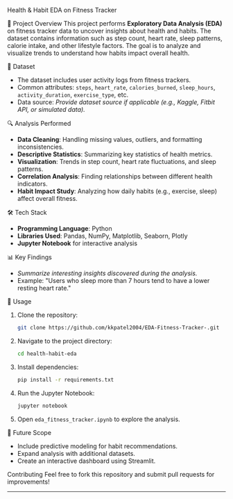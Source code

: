 Health & Habit EDA on Fitness Tracker

📌 Project Overview
This project performs **Exploratory Data Analysis (EDA)** on fitness tracker data to uncover insights about health and habits. The dataset contains information such as step count, heart rate, sleep patterns, calorie intake, and other lifestyle factors. The goal is to analyze and visualize trends to understand how habits impact overall health.

📂 Dataset
- The dataset includes user activity logs from fitness trackers.
- Common attributes: `steps`, `heart_rate`, `calories_burned`, `sleep_hours`, `activity_duration`, `exercise_type`, etc.
- Data source: *Provide dataset source if applicable (e.g., Kaggle, Fitbit API, or simulated data).*

🔍 Analysis Performed
- **Data Cleaning**: Handling missing values, outliers, and formatting inconsistencies.
- **Descriptive Statistics**: Summarizing key statistics of health metrics.
- **Visualization**: Trends in step count, heart rate fluctuations, and sleep patterns.
- **Correlation Analysis**: Finding relationships between different health indicators.
- **Habit Impact Study**: Analyzing how daily habits (e.g., exercise, sleep) affect overall fitness.

🛠️ Tech Stack
- **Programming Language**: Python
- **Libraries Used**: Pandas, NumPy, Matplotlib, Seaborn, Plotly
- **Jupyter Notebook** for interactive analysis

📊 Key Findings
- *Summarize interesting insights discovered during the analysis.*
- Example: "Users who sleep more than 7 hours tend to have a lower resting heart rate."

📜 Usage
1. Clone the repository:
   ```bash
   git clone https://github.com/kkpatel2004/EDA-Fitness-Tracker-.git
   ```
2. Navigate to the project directory:
   ```bash
   cd health-habit-eda
   ```
3. Install dependencies:
   ```bash
   pip install -r requirements.txt
   ```
4. Run the Jupyter Notebook:
   ```bash
   jupyter notebook
   ```
5. Open `eda_fitness_tracker.ipynb` to explore the analysis.

🚀 Future Scope
- Include predictive modeling for habit recommendations.
- Expand analysis with additional datasets.
- Create an interactive dashboard using Streamlit.

Contributing
Feel free to fork this repository and submit pull requests for improvements!

---


